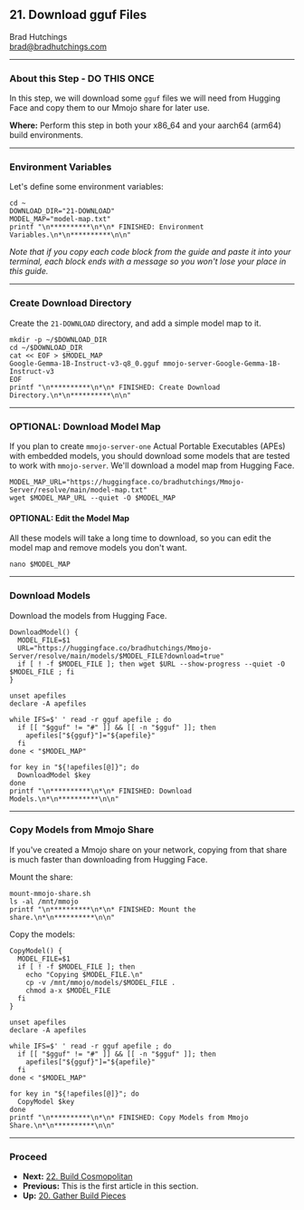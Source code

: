 ## 21. Download gguf Files

Brad Hutchings<br/>
brad@bradhutchings.com

---
### About this Step - DO THIS ONCE
In this step, we will download some `gguf` files we will need from Hugging Face and copy them to our Mmojo share for later use.

**Where:** Perform this step in both your x86_64 and your aarch64 (arm64) build environments.

---
### Environment Variables

Let's define some environment variables:
```
cd ~
DOWNLOAD_DIR="21-DOWNLOAD"
MODEL_MAP="model-map.txt"
printf "\n**********\n*\n* FINISHED: Environment Variables.\n*\n**********\n\n"
```

_Note that if you copy each code block from the guide and paste it into your terminal, each block ends with a message so you won't lose your place in this guide._

---
### Create Download Directory
Create the `21-DOWNLOAD` directory, and add a simple model map to it.
```
mkdir -p ~/$DOWNLOAD_DIR
cd ~/$DOWNLOAD_DIR
cat << EOF > $MODEL_MAP
Google-Gemma-1B-Instruct-v3-q8_0.gguf mmojo-server-Google-Gemma-1B-Instruct-v3
EOF
printf "\n**********\n*\n* FINISHED: Create Download Directory.\n*\n**********\n\n"
```

---
### OPTIONAL: Download Model Map
If you plan to create `mmojo-server-one` Actual Portable Executables (APEs) with embedded models, you should download some models that are tested to work with `mmojo-server`. We'll download a model map from Hugging Face.
```
MODEL_MAP_URL="https://huggingface.co/bradhutchings/Mmojo-Server/resolve/main/model-map.txt"
wget $MODEL_MAP_URL --quiet -O $MODEL_MAP
```

#### OPTIONAL: Edit the Model Map
All these models will take a long time to download, so you can edit the model map and remove models you don't want.
```
nano $MODEL_MAP
```

---
### Download Models
Download the models from Hugging Face.
```
DownloadModel() {
  MODEL_FILE=$1
  URL="https://huggingface.co/bradhutchings/Mmojo-Server/resolve/main/models/$MODEL_FILE?download=true"
  if [ ! -f $MODEL_FILE ]; then wget $URL --show-progress --quiet -O $MODEL_FILE ; fi
}

unset apefiles
declare -A apefiles

while IFS=$' ' read -r gguf apefile ; do
  if [[ "$gguf" != "#" ]] && [[ -n "$gguf" ]]; then
    apefiles["${gguf}"]="${apefile}"
  fi
done < "$MODEL_MAP"

for key in "${!apefiles[@]}"; do
  DownloadModel $key 
done
printf "\n**********\n*\n* FINISHED: Download Models.\n*\n**********\n\n"
```


---
### Copy Models from Mmojo Share
If you've created a Mmojo share on your network, copying from that share is much faster than downloading from Hugging Face.

Mount the share:
```
mount-mmojo-share.sh
ls -al /mnt/mmojo
printf "\n**********\n*\n* FINISHED: Mount the share.\n*\n**********\n\n"
```

Copy the models:
```
CopyModel() {
  MODEL_FILE=$1
  if [ ! -f $MODEL_FILE ]; then 
    echo "Copying $MODEL_FILE.\n"
    cp -v /mnt/mmojo/models/$MODEL_FILE .
    chmod a-x $MODEL_FILE
  fi
}

unset apefiles
declare -A apefiles

while IFS=$' ' read -r gguf apefile ; do
  if [[ "$gguf" != "#" ]] && [[ -n "$gguf" ]]; then
    apefiles["${gguf}"]="${apefile}"
  fi
done < "$MODEL_MAP"

for key in "${!apefiles[@]}"; do
  CopyModel $key 
done
printf "\n**********\n*\n* FINISHED: Copy Models from Mmojo Share.\n*\n**********\n\n"
```

---
### Proceed
- **Next:** [22. Build Cosmopolitan](22-Build-Cosmopolitan.md)
- **Previous:** This is the first article in this section.
- **Up:** [20. Gather Build Pieces](20-Gather-Build-Pieces.md)

